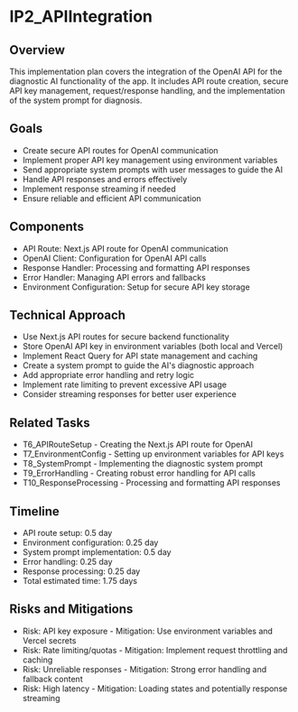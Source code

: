 # IP2_APIIntegration

## Overview
This implementation plan covers the integration of the OpenAI API for the diagnostic AI functionality of the app. It includes API route creation, secure API key management, request/response handling, and the implementation of the system prompt for diagnosis.

## Goals
- Create secure API routes for OpenAI communication
- Implement proper API key management using environment variables
- Send appropriate system prompts with user messages to guide the AI
- Handle API responses and errors effectively
- Implement response streaming if needed
- Ensure reliable and efficient API communication

## Components
- API Route: Next.js API route for OpenAI communication
- OpenAI Client: Configuration for OpenAI API calls
- Response Handler: Processing and formatting API responses
- Error Handler: Managing API errors and fallbacks
- Environment Configuration: Setup for secure API key storage

## Technical Approach
- Use Next.js API routes for secure backend functionality
- Store OpenAI API key in environment variables (both local and Vercel)
- Implement React Query for API state management and caching
- Create a system prompt to guide the AI's diagnostic approach
- Add appropriate error handling and retry logic
- Implement rate limiting to prevent excessive API usage
- Consider streaming responses for better user experience

## Related Tasks
- T6_APIRouteSetup - Creating the Next.js API route for OpenAI
- T7_EnvironmentConfig - Setting up environment variables for API keys
- T8_SystemPrompt - Implementing the diagnostic system prompt
- T9_ErrorHandling - Creating robust error handling for API calls
- T10_ResponseProcessing - Processing and formatting API responses

## Timeline
- API route setup: 0.5 day
- Environment configuration: 0.25 day
- System prompt implementation: 0.5 day
- Error handling: 0.25 day
- Response processing: 0.25 day
- Total estimated time: 1.75 days

## Risks and Mitigations
- Risk: API key exposure - Mitigation: Use environment variables and Vercel secrets
- Risk: Rate limiting/quotas - Mitigation: Implement request throttling and caching
- Risk: Unreliable responses - Mitigation: Strong error handling and fallback content
- Risk: High latency - Mitigation: Loading states and potentially response streaming